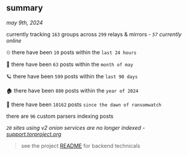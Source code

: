 
## summary
_may 9th, 2024_

currently tracking `163` groups across `299` relays & mirrors - _`57` currently online_

⏲ there have been `10` posts within the `last 24 hours`

🦈 there have been `63` posts within the `month of may`

🪐 there have been `599` posts within the `last 90 days`

🏚 there have been `880` posts within the `year of 2024`

🦕 there have been `10162` posts `since the dawn of ransomwatch`

there are `96` custom parsers indexing posts

_`20` sites using v2 onion services are no longer indexed - [support.torproject.org](https://support.torproject.org/onionservices/v2-deprecation/)_

> see the project [README](https://github.com/joshhighet/ransomwatch#ransomwatch--) for backend technicals
